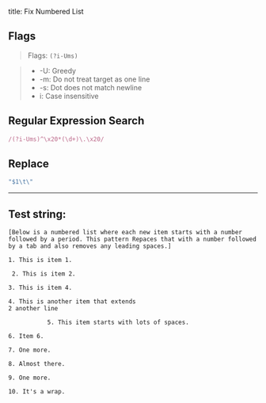 title: Fix Numbered List

## Flags

> Flags: `(?i-Ums)`

> * -U: Greedy
> * -m: Do not treat target as one line
> * -s: Dot does not match newline
> * i: Case insensitive

## Regular Expression Search

```ruby
/(?i-Ums)^\x20*(\d+)\.\x20/
```

## Replace

```ruby
"$1\t\"
```

---

## Test string:

```text
[Below is a numbered list where each new item starts with a number followed by a period. This pattern Repaces that with a number followed by a tab and also removes any leading spaces.]

1. This is item 1.

 2. This is item 2.

3. This is item 4.

4. This is another item that extends
2 another line

           5. This item starts with lots of spaces.

6. Item 6.

7. One more.

8. Almost there.

9. One more.

10. It's a wrap.

```



